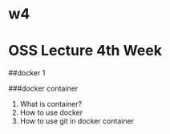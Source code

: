 # w4

# OSS Lecture 4th Week

##docker 1

###docker container

1. What is container?
2. How to use docker
3. How to use git in docker container

